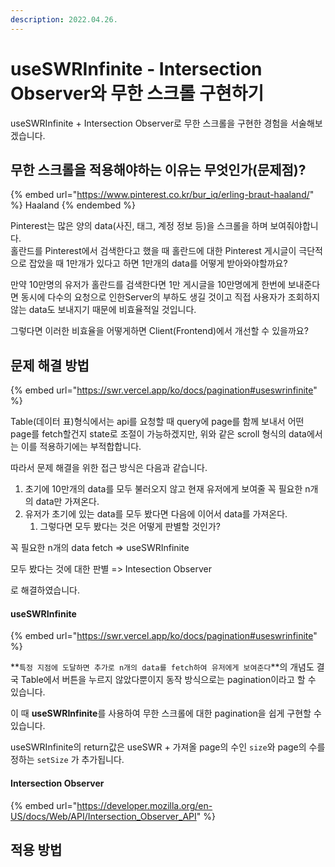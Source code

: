 ```yaml
---
description: 2022.04.26.
---
```


# useSWRInfinite - Intersection Observer와 무한 스크롤 구현하기

useSWRInfinite + Intersection Observer로 무한 스크롤을 구현한 경험을 서술해보겠습니다.



## 무한 스크롤을 적용해야하는 이유는 무엇인가(문제점)?

{% embed url="https://www.pinterest.co.kr/bur_iq/erling-braut-haaland/" %}
Haaland
{% endembed %}

Pinterest는 많은 양의 data(사진, 태그, 계정 정보 등)을 스크롤을 하며 보여줘야합니다.\
홀란드를 Pinterest에서 검색한다고 했을 때 홀란드에 대한 Pinterest 게시글이 극단적으로 잡았을 때 1만개가 있다고 하면 1만개의 data를 어떻게 받아와야할까요?

만약 10만명의 유저가 홀란드를 검색한다면 1만 게시글을 10만명에게 한번에 보내준다면 동시에 다수의 요청으로 인한Server의 부하도 생길 것이고 직접 사용자가 조회하지 않는 data도 보내지기 때문에 비효율적일 것입니다.



그렇다면 이러한 비효율을 어떻게하면 Client(Frontend)에서 개선할 수 있을까요?



## 문제 해결 방법

{% embed url="https://swr.vercel.app/ko/docs/pagination#useswrinfinite" %}

Table(데이터 표)형식에서는 api를 요청할 때 query에 page를 함께 보내서 어떤 page를 fetch할건지 state로 조절이 가능하겠지만, 위와 같은 scroll 형식의 data에서는 이를 적용하기에는 부적합합니다.



따라서 문제 해결을 위한 접근 방식은 다음과 같습니다.

1. 초기에 10만개의 data를 모두 불러오지 않고 현재 유저에게 보여줄 꼭 필요한 n개의 data만 가져온다.
2. 유저가 초기에 있는 data를 모두 봤다면 다음에 이어서 data를 가져온다.
   1. 그렇다면 모두 봤다는 것은 어떻게 판별할 것인가?



꼭 필요한 n개의 data fetch => useSWRInfinite

모두 봤다는 것에 대한 판별 => Intesection Observer

로 해결하였습니다.&#x20;



#### useSWRInfinite

{% embed url="https://swr.vercel.app/ko/docs/pagination#useswrinfinite" %}

**`특정 지점에 도달하면 추가로 n개의 data를 fetch하여 유저에게 보여준다`**의 개념도 결국 Table에서 버튼을 누르지 않았다뿐이지 동작 방식으로는 pagination이라고 할 수 있습니다.

이 때 **useSWRInfinite**를 사용하여 무한 스크롤에 대한 pagination을 쉽게 구현할 수 있습니다.



useSWRInfinite의 return값은 useSWR + 가져올 page의 수인 `size`와 page의 수를 정하는 `setSize` 가 추가됩니다.



#### Intersection Observer

{% embed url="https://developer.mozilla.org/en-US/docs/Web/API/Intersection_Observer_API" %}







## 적용 방법





&#x20;
